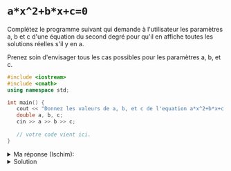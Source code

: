 # `a*x^2+b*x+c=0`

Complétez le programme suivant qui demande à l'utilisateur les paramètres a, b et c d'une 
équation du second degré pour qu'il en affiche toutes les solutions réelles s'il y en a.

Prenez soin d'envisager tous les cas possibles pour les paramètres a, b, et c.   

~~~cpp
#include <iostream>
#include <cmath>
using namespace std;

int main() {
   cout << "Donnez les valeurs de a, b, et c de l'equation a*x^2+b*x+c : ";
   double a, b, c;
   cin >> a >> b >> c;
   
   // votre code vient ici.
}
~~~

<details>
<summary>Ma réponse (Ischim):</summary>

~~~cpp
#include <iostream>
#include <cmath>
using namespace std;

int main() {
   cout << "Donnez les valeurs de a, b, et c de l'equation a*x^2+b*x+c : ";
   double a, b, c;
   cin >> a >> b >> c;
   
   // votre code vient ici.
   if (a == 0) {
      if (b == 0) {
         if (c == 0) {
            cout << "Tout x est une solution" << endl;
         } else {
            cout << " pas de solution" << endl;
         }
      }else {
         cout << "1 solution : " << -c/b << endl;
      }
   } else {
      const double discriminant = b * b - 4 * a * c;
      if (discriminant < 0)
         cout << "Il n'y a pas de solutions dans les réels" << endl;
      else if (discriminant == 0){
         const double racine0 = (-b)/2 * a);
         cout << "Il n'y a qu'une solution, c'est "
            << racine0 << endl;
      } else {
         const double d = sqrt(discriminant);
         const double racine1 = ((-b + d) / 2 * a);
         const double racine2 = ((-b - d) / 2 * a);
         cout << "Il y a 2 solution, x1 = " << racine1 << " x2 = "
            << racine2 << endl;
      }
   }
}
~~~
</details>

<details>
<summary>Solution</summary>

~~~cpp
#include <iostream>
#include <cmath>
using namespace std;

int main() {

   cout << "Donnez les valeurs de a, b, et c de l'equation a*x^2+b*x+c : ";
   double a, b, c;
   cin >> a >> b >> c;

   if (a == 0) {
      if (b == 0) {
         if (c == 0) {
            cout << "tout x est un solution" << endl;
         }
         else {
            cout << "pas de solution" << endl;
         }
      } else {
         cout << "1 solution : " << -c/b << endl;
      }
   } else {
      double discriminant = b * b - 4 * a * c;
      if(discriminant < 0 ) {
         cout << "pas de solution" << endl;
      } else if (discriminant == 0) {
         cout << "1 solution : " << - b / (2 * a) << endl;
      } else {
         double d = sqrt(discriminant);
         double r1 = (-b + d) / (2 * a);
         double r2 = (-b - d) / (2 * a);
         cout << "2 solutions : " << r1 << " et " << r2 << endl;
      }
   }
}
~~~
</details>